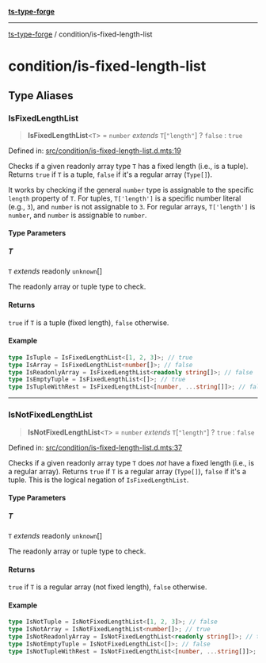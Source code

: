 [**ts-type-forge**](../README.md)

---

[ts-type-forge](../README.md) / condition/is-fixed-length-list

# condition/is-fixed-length-list

## Type Aliases

### IsFixedLengthList

> **IsFixedLengthList**\<`T`\> = `number` _extends_ `T`\[`"length"`\] ? `false` : `true`

Defined in: [src/condition/is-fixed-length-list.d.mts:19](https://github.com/noshiro-pf/ts-type-forge/blob/main/src/condition/is-fixed-length-list.d.mts#L19)

Checks if a given readonly array type `T` has a fixed length (i.e., is a tuple).
Returns `true` if `T` is a tuple, `false` if it's a regular array (`Type[]`).

It works by checking if the general `number` type is assignable to the specific `length` property of `T`.
For tuples, `T['length']` is a specific number literal (e.g., `3`), and `number` is not assignable to `3`.
For regular arrays, `T['length']` is `number`, and `number` is assignable to `number`.

#### Type Parameters

##### T

`T` _extends_ readonly `unknown`[]

The readonly array or tuple type to check.

#### Returns

`true` if `T` is a tuple (fixed length), `false` otherwise.

#### Example

```ts
type IsTuple = IsFixedLengthList<[1, 2, 3]>; // true
type IsArray = IsFixedLengthList<number[]>; // false
type IsReadonlyArray = IsFixedLengthList<readonly string[]>; // false
type IsEmptyTuple = IsFixedLengthList<[]>; // true
type IsTupleWithRest = IsFixedLengthList<[number, ...string[]]>; // false
```

---

### IsNotFixedLengthList

> **IsNotFixedLengthList**\<`T`\> = `number` _extends_ `T`\[`"length"`\] ? `true` : `false`

Defined in: [src/condition/is-fixed-length-list.d.mts:37](https://github.com/noshiro-pf/ts-type-forge/blob/main/src/condition/is-fixed-length-list.d.mts#L37)

Checks if a given readonly array type `T` does _not_ have a fixed length (i.e., is a regular array).
Returns `true` if `T` is a regular array (`Type[]`), `false` if it's a tuple.
This is the logical negation of `IsFixedLengthList`.

#### Type Parameters

##### T

`T` _extends_ readonly `unknown`[]

The readonly array or tuple type to check.

#### Returns

`true` if `T` is a regular array (not fixed length), `false` otherwise.

#### Example

```ts
type IsNotTuple = IsNotFixedLengthList<[1, 2, 3]>; // false
type IsNotArray = IsNotFixedLengthList<number[]>; // true
type IsNotReadonlyArray = IsNotFixedLengthList<readonly string[]>; // true
type IsNotEmptyTuple = IsNotFixedLengthList<[]>; // false
type IsNotTupleWithRest = IsNotFixedLengthList<[number, ...string[]]>; // true
```
